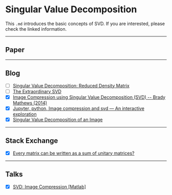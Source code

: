 # Singular Value Decomposition
This `.md` introduces the basic concepts of SVD. If you are interested, please check the linked information.


---
## Paper



---
## Blog
- [ ] [Singular Value Decomposition: Reduced Density Matrix](http://cacs.usc.edu/education/phys516/04-2SVD.pdf)
- [ ] [The Extraordinary SVD](https://people.maths.ox.ac.uk/porterm/papers/s4.pdf)
- [x] [Image Compression using Singular Value Decomposition (SVD) -- Brady Mathews (2014)](http://www.math.utah.edu/~goller/F15_M2270/BradyMathews_SVDImage.pdf)
- [x] [Jupyter, python, Image compression and svd — An interactive exploration](https://medium.com/@rameshputalapattu/jupyter-python-image-compression-and-svd-an-interactive-exploration-703c953e44f6)
- [x] [Singular Value Decomposition of an Image](https://www.frankcleary.com/svdimage/)

---
## Stack Exchange
- [x] [Every matrix can be written as a sum of unitary matrices?](https://math.stackexchange.com/questions/1710247/every-matrix-can-be-written-as-a-sum-of-unitary-matrices/1710390)

---
## Talks
- [x] [SVD: Image Compression [Matlab]](https://www.youtube.com/watch?v=QQ8vxj-9OfQ)
